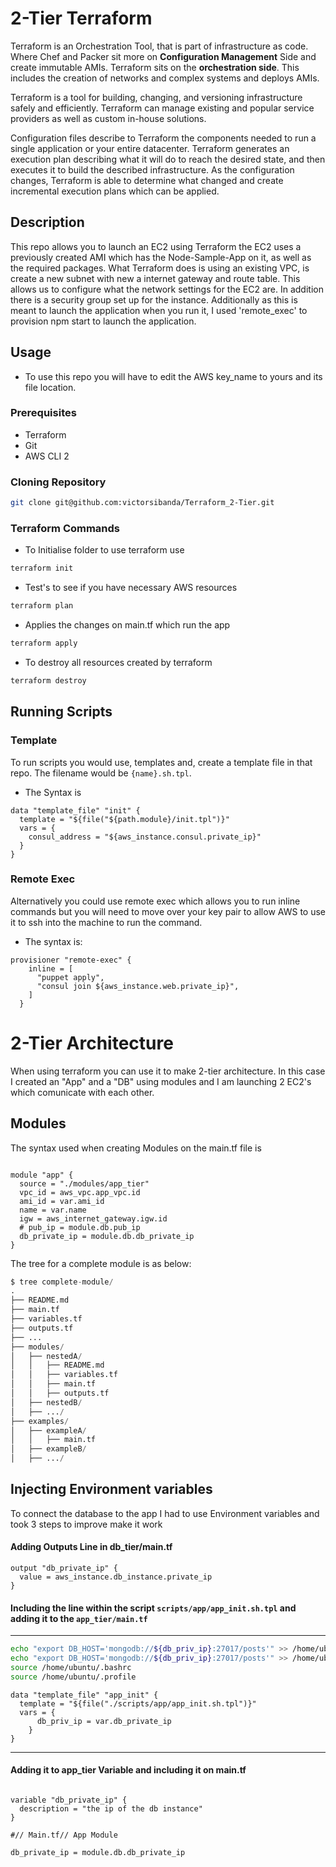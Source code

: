 # 2-Tier Terraform

Terraform is an Orchestration Tool, that is part of infrastructure as code.
Where Chef and Packer sit more on **Configuration Management** Side and create immutable AMIs. Terraform sits on the **orchestration side**. This includes the creation of networks and complex systems and deploys AMIs.

Terraform is a tool for building, changing, and versioning infrastructure safely and efficiently. Terraform can manage existing and popular service providers as well as custom in-house solutions.


Configuration files describe to Terraform the components needed to run a single application or your entire datacenter. Terraform generates an execution plan describing what it will do to reach the desired state, and then executes it to build the described infrastructure. As the configuration changes, Terraform is able to determine what changed and create incremental execution plans which can be applied.

## Description

This repo allows you to launch an EC2 using Terraform the EC2 uses a previously created AMI which has the Node-Sample-App on it, as well as the required packages. What Terraform does is using an existing VPC, is create a new subnet with new a internet gateway and route table. This allows us to configure what the network settings for the EC2 are. In addition there is a security group set up for the instance. Additionally as this is meant to launch the application when you run it, I used 'remote_exec' to provision npm start to launch the application.


## Usage

- To use this repo you will have to edit the AWS key_name to yours and its file location.

### Prerequisites

- Terraform
- Git
- AWS CLI 2

### Cloning Repository

```sh
git clone git@github.com:victorsibanda/Terraform_2-Tier.git
```

### Terraform Commands

- To Initialise folder to use terraform use
```sh
terraform init
```

- Test's to see if you have necessary AWS resources
```sh
terraform plan
```

- Applies the changes on main.tf which run the app
```sh
terraform apply
```

- To destroy all resources created by terraform
```sh
terraform destroy
```

## Running Scripts

### Template

To run scripts you would use, templates and, create a template file in that repo. The filename would be `{name}.sh.tpl`.

- The Syntax is
```hcl
data "template_file" "init" {
  template = "${file("${path.module}/init.tpl")}"
  vars = {
    consul_address = "${aws_instance.consul.private_ip}"
  }
}
```

### Remote Exec

Alternatively you could use remote exec which allows you to run inline commands but you will need to move over your key pair to allow AWS to use it to ssh into the machine to run the command.

- The syntax is:
```hcl
provisioner "remote-exec" {
    inline = [
      "puppet apply",
      "consul join ${aws_instance.web.private_ip}",
    ]
  }

```

# 2-Tier Architecture

When using terraform you can use it to make 2-tier architecture.  In this case I created an "App" and a "DB" using modules and I am launching 2 EC2's which comunicate with each other.

## Modules

The syntax used when creating Modules on the main.tf file is

```hcl

module "app" {
  source = "./modules/app_tier"
  vpc_id = aws_vpc.app_vpc.id
  ami_id = var.ami_id
  name = var.name
  igw = aws_internet_gateway.igw.id
  # pub_ip = module.db.pub_ip
  db_private_ip = module.db.db_private_ip
}

```

The tree for a complete module is as below:

```python
$ tree complete-module/
.
├── README.md
├── main.tf
├── variables.tf
├── outputs.tf
├── ...
├── modules/
│   ├── nestedA/
│   │   ├── README.md
│   │   ├── variables.tf
│   │   ├── main.tf
│   │   ├── outputs.tf
│   ├── nestedB/
│   ├── .../
├── examples/
│   ├── exampleA/
│   │   ├── main.tf
│   ├── exampleB/
│   ├── .../
```

## Injecting Environment variables

To connect the database to the app I had to use Environment variables and took 3 steps to improve make it work

#### Adding Outputs Line in db_tier/main.tf
```hcl
output "db_private_ip" {
  value = aws_instance.db_instance.private_ip
}

```
#### Including the line within the script `scripts/app/app_init.sh.tpl` and adding it to the `app_tier/main.tf`

---
```sh
echo "export DB_HOST='mongodb://${db_priv_ip}:27017/posts'" >> /home/ubuntu/.bashrc
echo "export DB_HOST='mongodb://${db_priv_ip}:27017/posts'" >> /home/ubuntu/.profile
source /home/ubuntu/.bashrc
source /home/ubuntu/.profile
```
```hcl
data "template_file" "app_init" {
  template = "${file("./scripts/app/app_init.sh.tpl")}"
  vars = {
      db_priv_ip = var.db_private_ip
    }
}
```
---
#### Adding it to app_tier Variable and including it on main.tf
```hcl

variable "db_private_ip" {
  description = "the ip of the db instance"
}

#// Main.tf// App Module

db_private_ip = module.db.db_private_ip

```

